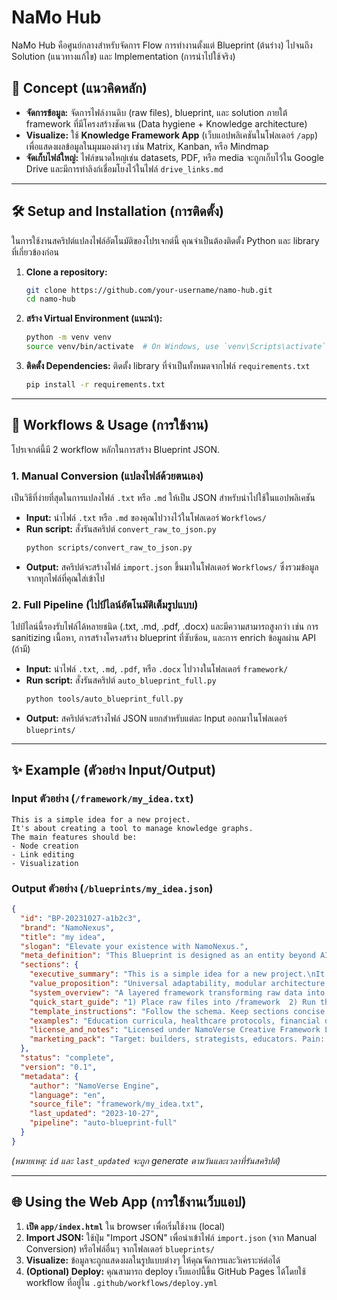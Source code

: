# NaMo Hub

NaMo Hub คือศูนย์กลางสำหรับจัดการ Flow การทำงานตั้งแต่ Blueprint (ต้นร่าง) ไปจนถึง Solution (แนวทางแก้ไข) และ Implementation (การนำไปใช้จริง)

## 🔄 Concept (แนวคิดหลัก)

- **จัดการข้อมูล:** จัดการไฟล์งานดิบ (raw files), blueprint, และ solution ภายใต้ framework ที่มีโครงสร้างชัดเจน (Data hygiene + Knowledge architecture)
- **Visualize:** ใช้ **Knowledge Framework App** (เว็บแอปพลิเคชันในโฟลเดอร์ `/app`) เพื่อแสดงผลข้อมูลในมุมมองต่างๆ เช่น Matrix, Kanban, หรือ Mindmap
- **จัดเก็บไฟล์ใหญ่:** ไฟล์ขนาดใหญ่เช่น datasets, PDF, หรือ media จะถูกเก็บไว้ใน Google Drive และมีการทำลิงก์เชื่อมโยงไว้ในไฟล์ `drive_links.md`

---

## 🛠️ Setup and Installation (การติดตั้ง)

ในการใช้งานสคริปต์แปลงไฟล์อัตโนมัติของโปรเจกต์นี้ คุณจำเป็นต้องติดตั้ง Python และ library ที่เกี่ยวข้องก่อน

1.  **Clone a repository:**
    ```bash
    git clone https://github.com/your-username/namo-hub.git
    cd namo-hub
    ```

2.  **สร้าง Virtual Environment (แนะนำ):**
    ```bash
    python -m venv venv
    source venv/bin/activate  # On Windows, use `venv\Scripts\activate`
    ```

3.  **ติดตั้ง Dependencies:**
    ติดตั้ง library ที่จำเป็นทั้งหมดจากไฟล์ `requirements.txt`
    ```bash
    pip install -r requirements.txt
    ```

---

## 🚀 Workflows & Usage (การใช้งาน)

โปรเจกต์นี้มี 2 workflow หลักในการสร้าง Blueprint JSON.

### 1. Manual Conversion (แปลงไฟล์ด้วยตนเอง)

เป็นวิธีที่ง่ายที่สุดในการแปลงไฟล์ `.txt` หรือ `.md` ให้เป็น JSON สำหรับนำไปใช้ในแอปพลิเคชัน

- **Input:** นำไฟล์ `.txt` หรือ `.md` ของคุณไปวางไว้ในโฟลเดอร์ `Workflows/`
- **Run script:** สั่งรันสคริปต์ `convert_raw_to_json.py`
  ```bash
  python scripts/convert_raw_to_json.py
  ```
- **Output:** สคริปต์จะสร้างไฟล์ `import.json` ขึ้นมาในโฟลเดอร์ `Workflows/` ซึ่งรวมข้อมูลจากทุกไฟล์ที่คุณใส่เข้าไป

### 2. Full Pipeline (ไปป์ไลน์อัตโนมัติเต็มรูปแบบ)

ไปป์ไลน์นี้รองรับไฟล์ได้หลายชนิด (.txt, .md, .pdf, .docx) และมีความสามารถสูงกว่า เช่น การ sanitizing เนื้อหา, การสร้างโครงสร้าง blueprint ที่ซับซ้อน, และการ enrich ข้อมูลผ่าน API (ถ้ามี)

- **Input:** นำไฟล์ `.txt`, `.md`, `.pdf`, หรือ `.docx` ไปวางในโฟลเดอร์ `framework/`
- **Run script:** สั่งรันสคริปต์ `auto_blueprint_full.py`
  ```bash
  python tools/auto_blueprint_full.py
  ```
- **Output:** สคริปต์จะสร้างไฟล์ JSON แยกสำหรับแต่ละ Input ออกมาในโฟลเดอร์ `blueprints/`

---

## ✨ Example (ตัวอย่าง Input/Output)

### Input ตัวอย่าง (`/framework/my_idea.txt`)

```text
This is a simple idea for a new project.
It's about creating a tool to manage knowledge graphs.
The main features should be:
- Node creation
- Link editing
- Visualization
```

### Output ตัวอย่าง (`/blueprints/my_idea.json`)

```json
{
  "id": "BP-20231027-a1b2c3",
  "brand": "NamoNexus",
  "title": "my idea",
  "slogan": "Elevate your existence with NamoNexus.",
  "meta_definition": "This Blueprint is designed as an entity beyond AI — a self-evolving, meta-intelligent framework that grows infinitely across dimensions.",
  "sections": {
    "executive_summary": "This is a simple idea for a new project.\nIt's about creating a tool to manage knowledge graphs.\nThe main features should be:\n- Node creation\n- Link editing\n- Visualization",
    "value_proposition": "Universal adaptability, modular architecture, AI-agnostic integration, and self-evolving design.",
    "system_overview": "A layered framework transforming raw data into commercial blueprints with metadata and validation.",
    "quick_start_guide": "1) Place raw files into /framework  2) Run the pipeline  3) Review JSON in /blueprints  4) Deploy to your ecosystem.",
    "template_instructions": "Follow the schema. Keep sections concise. Use neutral, professional English. Avoid personal names.",
    "examples": "Education curricula, healthcare protocols, financial decision flows, brand guidelines.",
    "license_and_notes": "Licensed under NamoVerse Creative Framework License (NCFL-1.0). Provide attribution for redistribution.",
    "marketing_pack": "Target: builders, strategists, educators. Pain: unstructured data. USP: chaos-to-commerce via meta-intelligence. Pricing: Base/Pro tiers. GTM: ProductHunt + LinkedIn."
  },
  "status": "complete",
  "version": "0.1",
  "metadata": {
    "author": "NamoVerse Engine",
    "language": "en",
    "source_file": "framework/my_idea.txt",
    "last_updated": "2023-10-27",
    "pipeline": "auto-blueprint-full"
  }
}
```
*(หมายเหตุ: `id` และ `last_updated` จะถูก generate ตามวันและเวลาที่รันสคริปต์)*

---

## 🌐 Using the Web App (การใช้งานเว็บแอป)

1.  **เปิด `app/index.html`** ใน browser เพื่อเริ่มใช้งาน (local)
2.  **Import JSON:** ใช้ปุ่ม "Import JSON" เพื่อนำเข้าไฟล์ `import.json` (จาก Manual Conversion) หรือไฟล์อื่นๆ จากโฟลเดอร์ `blueprints/`
3.  **Visualize:** ข้อมูลจะถูกแสดงผลในรูปแบบต่างๆ ให้คุณจัดการและวิเคราะห์ต่อได้
4.  **(Optional) Deploy:** คุณสามารถ deploy เว็บแอปนี้ขึ้น GitHub Pages ได้โดยใช้ workflow ที่อยู่ใน `.github/workflows/deploy.yml`
